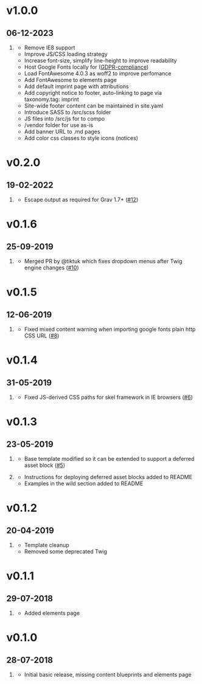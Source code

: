 # v1.0.0
##  06-12-2023

1. [](#improvement)
    * Remove IE8 support
    * Improve JS/CSS loading strategy
    * Increase font-size, simplify line-height to improve readability
    * Host Google Fonts locally for ([GDPR-compliance](https://www.cookieyes.com/documentation/features/integrations/google-fonts-and-gdpr/))
    * Load FontAwesome 4.0.3 as woff2 to improve perfomance
    * Add FontAwesome to elements page
    * Add default imprint page with attributions
    * Add copyright notice to footer, auto-linking to page via taxonomy.tag: imprint 
    * Site-wide footer content can be maintained in site.yaml
    * Introduce SASS to /src/scss folder
    * JS files into /src/js for to compo 
    * /vendor folder for use as-is
    * Add banner URL to .md pages
    * Add color css classes to style icons (notices)

# v0.2.0
##  19-02-2022

1. [](#bugfix)
    * Escape output as required for Grav 1.7+ ([#12](https://github.com/hughbris/grav-theme-solarize/pull/12))

# v0.1.6
##  25-09-2019

1. [](#bugfix)
    * Merged PR by @tiktuk which fixes dropdown menus after Twig engine changes ([#10](https://github.com/hughbris/grav-theme-solarize/pull/10))

# v0.1.5
##  12-06-2019

1. [](#bugfix)
    * Fixed mixed content warning when importing google fonts plain http CSS URL ([#8](https://github.com/hughbris/grav-theme-solarize/issues/8))

# v0.1.4
##  31-05-2019

1. [](#bugfix)
    * Fixed JS-derived CSS paths for skel framework in IE browsers ([#6](https://github.com/hughbris/grav-theme-solarize/issues/6))

# v0.1.3
##  23-05-2019

1. [](#improved)
    * Base template modified so it can be extended to support a deferred asset block ([#5](https://github.com/hughbris/grav-theme-solarize/issues/5))

1. [](#new)
    * Instructions for deploying deferred asset blocks added to README
    * Examples in the wild section added to README

# v0.1.2
##  20-04-2019

1. [](#improved)
    * Template cleanup
    * Removed some deprecated Twig

# v0.1.1
##  29-07-2018

1. [](#new)
    * Added elements page

# v0.1.0
##  28-07-2018

1. [](#new)
    * Initial basic release, missing content blueprints and elements page